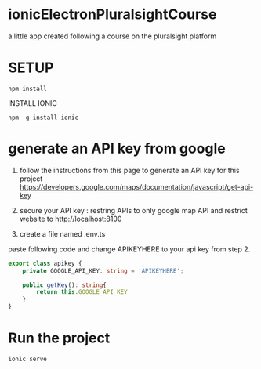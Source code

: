# ionicElectronPluralsightCourse
 a little app created following a course on the pluralsight platform

# SETUP 

``` shell
npm install 
```

INSTALL IONIC 
``` shell
npm -g install ionic
```

# generate an API key from google

1. follow the instructions from this page to generate an API key for this project
https://developers.google.com/maps/documentation/javascript/get-api-key

2. secure your API key  : restring APIs to only google map API and restrict website to http://localhost:8100

3. create a file named .env.ts 

paste following code and change APIKEYHERE to your api key from step 2.

``` typescript
export class apikey {
    private GOOGLE_API_KEY: string = 'APIKEYHERE';

    public getKey(): string{
        return this.GOOGLE_API_KEY
    }
}
```

# Run the project

``` shell
ionic serve
```